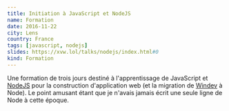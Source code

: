 ```yaml
---
title: Initiation à JavaScript et NodeJS
name: Formation
date: 2016-11-22
city: Lens
country: France
tags: [javascript, nodejs]
slides: https://xvw.lol/talks/nodejs/index.html#0
kind: Formation
---
```


Une formation de trois jours destiné à l'apprentissage de JavaScript
et [NodeJS](https://nodejs.org/en) pour la construction d'application
web (et la migration de [Windev](https://fr.wikipedia.org/wiki/WinDev)
à Node). Le point amusant étant que je n'avais jamais écrit une seule
ligne de Node à cette époque.
